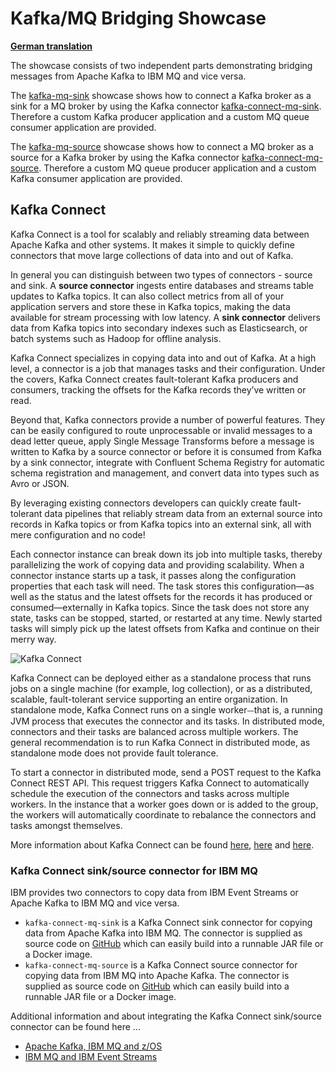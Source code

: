 # Kafka/MQ Bridging Showcase

**[German translation](README_de.md)**

The showcase consists of two independent parts demonstrating bridging messages from Apache Kafka to IBM MQ and vice versa.

The [kafka-mq-sink](kafka-mq-sink/README.md) showcase shows how to connect a Kafka broker as a sink for a MQ broker by using the Kafka 
connector [kafka-connect-mq-sink](https://github.com/ibm-messaging/kafka-connect-mq-sink). Therefore a custom Kafka 
producer application and a custom MQ queue consumer application are provided.

The [kafka-mq-source](kafka-mq-source/README.md) showcase shows how to connect a MQ broker as a source for a Kafka broker by using the Kafka 
connector [kafka-connect-mq-source](https://github.com/ibm-messaging/kafka-connect-mq-source). Therefore a custom MQ queue producer 
application and a custom Kafka consumer application are provided.

## Kafka Connect

Kafka Connect is a tool for scalably and reliably streaming data between Apache Kafka and other systems. It makes it simple to quickly 
define connectors that move large collections of data into and out of Kafka. 

In general you can distinguish between two types of connectors - source and sink. A **source connector** ingests entire databases and 
streams table updates to Kafka topics. It can also collect metrics from all of your application servers and store these in Kafka topics, 
making the data available for stream processing with low latency. A **sink connector** delivers data from Kafka topics into secondary 
indexes such as Elasticsearch, or batch systems such as Hadoop for offline analysis.

Kafka Connect specializes in copying data into and out of Kafka. At a high level, a connector is a job that manages tasks and their 
configuration. Under the covers, Kafka Connect creates fault-tolerant Kafka producers and consumers, tracking the offsets for the Kafka 
records they’ve written or read.

Beyond that, Kafka connectors provide a number of powerful features. They can be easily configured to route unprocessable or invalid 
messages to a dead letter queue, apply Single Message Transforms before a message is written to Kafka by a source connector or before it is
consumed from Kafka by a sink connector, integrate with Confluent Schema Registry for automatic schema registration and management, and 
convert data into types such as Avro or JSON. 

By leveraging existing connectors developers can quickly create fault-tolerant data pipelines that reliably stream data from an external 
source into records in Kafka topics or from Kafka topics into an external sink, all with mere configuration and no code!

Each connector instance can break down its job into multiple tasks, thereby parallelizing the work of copying data and providing 
scalability. When a connector instance starts up a task, it passes along the configuration properties that each task will need. The task 
stores this configuration—as well as the status and the latest offsets for the records it has produced or consumed—externally in Kafka 
topics. Since the task does not store any state, tasks can be stopped, started, or restarted at any time. Newly started tasks will simply 
pick up the latest offsets from Kafka and continue on their merry way.

![Kafka Connect](https://cdn.confluent.io/wp-content/uploads/kafka-connect-2.png)

Kafka Connect can be deployed either as a standalone process that runs jobs on a single machine (for example, log collection), or as a 
distributed, scalable, fault-tolerant service supporting an entire organization. In standalone mode, Kafka Connect runs on a single 
worker⏤that is, a running JVM process that executes the connector and its tasks. In distributed mode, connectors and their tasks are 
balanced across multiple workers. The general recommendation is to run Kafka Connect in distributed mode, as standalone mode does not 
provide fault tolerance.

To start a connector in distributed mode, send a POST request to the Kafka Connect REST API. This request triggers Kafka Connect to 
automatically schedule the execution of the connectors and tasks across multiple workers. In the instance that a worker goes down or is 
added to the group, the workers will automatically coordinate to rebalance the connectors and tasks amongst themselves.

More information about Kafka Connect can be found [here](http://kafka.apache.org/documentation.html#connect), 
[here](https://docs.confluent.io/current/connect/index.html) and 
[here](https://www.confluent.jp/blog/create-dynamic-kafka-connect-source-connectors/).


### Kafka Connect sink/source connector for IBM MQ

IBM provides two connectors to copy data from IBM Event Streams or Apache Kafka to IBM MQ and vice versa.   

* `kafka-connect-mq-sink` is a Kafka Connect sink connector for copying data from Apache Kafka into IBM MQ. The connector is supplied as 
source code on [GitHub](https://github.com/ibm-messaging/kafka-connect-mq-sink) which can easily build into a runnable JAR file or a Docker
image.
* `kafka-connect-mq-source` is a Kafka Connect source connector for copying data from IBM MQ into Apache Kafka. The connector is supplied as
source code on [GitHub](https://github.com/ibm-messaging/kafka-connect-mq-source) which can easily build into a runnable JAR file or a 
Docker image.

Additional information and about integrating the Kafka Connect sink/source connector can be found here ... 
* [Apache Kafka, IBM MQ and z/OS](https://community.ibm.com/community/user/imwuc/viewdocument/kafka-connectors-for-ibm-mq-a-mq)
* [IBM MQ and IBM Event Streams](https://medium.com/@khongks/making-ibm-mq-talking-to-kafka-ibm-event-stream-7d57368402e1)
